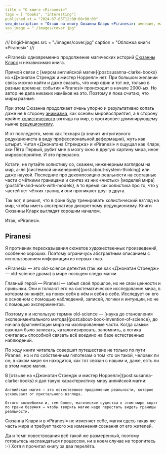 ```yaml
---
title = "О книге «Piranesi»"
tags = [ "books", "interesting"]
published_at = "2024-07-05T12:00:00+00:00"
seo_description = "Отзыв на книгу Сюзанны Кларк «Piranesi»: амнезия, магический мир без магии и научный подход."
seo_image = "./images/cover.jpg"
---
```


/// brigid-images
src = "./images/cover.jpg"
caption = "Обложка книги «Piranesi»"
///

«Piranesi» одновременно продолжение магических историй [Сюзанны Кларк](https://ru.wikipedia.org/wiki/Кларк,_Сюзанна) и независимая книга.

Прямой связи с [миром английской магии]{post:susanna-clarke-books} из «Джонатан Стрендж и мистер Норрелл» нет. При большом желании связь можно найти и даже сказать, что мир один и тот же, только в разные времена: события «Piranesi» происходят в начале 2000-ых. Но автор не дала никаких намёков на это. Поэтому я пока считаю, что миры разные.

При этом Сюзанна продолжает очень упорно и результативно копать даже не в сторону [анимизма](https://ru.wikipedia.org/wiki/Анимизм), как основы мировосприятия, а в сторону ~~крайне~~ [холистического](https://ru.wikipedia.org/wiki/Холизм) взгляда на мир, в противовес доминирующему нынче [редукционизму](https://ru.wikipedia.org/wiki/Редукционизм).

И от последнего, меня как технаря (а значит интуитивного редукциониста в виду профессиональной деформации), жуть как штырит. Читая «Джонатана Стренджа» и «Piranesi» я ощущал как Кларк, аки Пётр Первый, рубит мне в мозгу окно в другую картину мира, иное мировосприятие. И это прекрасно.

Кстати, не путайте холистику со, скажем, инженерным взглядом на мир, а-ля [системной инженерией]{post:about-system-thinking} или даже наукой. Последние про декомпозицию реальности на составные части с чёткими границами и синтез из них «чистых» [моделей мира]{post:life-and-work-with-models}, в то время как холистика про то, что у частей нет чётких границ и они проникают друг в друга.

Так вот, я решил, что в фоне буду тренировать холистический взгляд на мир, чтобы иметь альтернативу дискретному редукционизму. Книги Сюзанны Кларк выглядят хорошим началом.

Итак, «Piranesi».

<!-- more -->

## Piranesi

Я противник пересказывания сюжетов художественных произведений, особенно хороших. Поэтому ограничусь абстрактным описанием с использованием информации из первых глав.

«Piranesi» — это old-science детектив (так же как «Джонатан Стрендж» — old-science драма) в мире носящем следы магии.

Главный герой — Piranesi — забыл своё прошлое, но не свои ценности и привычки. Они и толкают его на систематическое исследование мира, в котором он живёт, на поиск себя в нём и себя в себе. Исследует он его в основном с помощью наблюдений, записей, логики и интуиции, но не с помощью экспериментов.

Поэтому я и использую термин old-science — [наука до становления экспериментального метода]{post:about-book-invention-of-science}, до начала фрагментации мира на изолированные части. Когда самым важным было записать, каталогизировать, запомнить, а логика считалась способной связать всё воедино на базе естественных наблюдений.

По ходу книги читатель совершит путешествие не только по пути Piranesi, но и по собственным гипотезам о том кто он такой, человек ли он, в каком мире он находится, как тот связан с нашим и, даже, есть ли в этом мире магия.

В [отзыве на «Джонатан Стрендж и мистер Норрелл»]{post:susanna-clarke-books} я дал такую характеристику миру анлийской магии:

    Английская магия — это естественное продолжение реальности, которое ускользает от пристального взгляда.

    Оттого волшебники и, тем более, магические существа в этом мире ходят по грани безумия — чтобы творить магию надо перестать видеть границы реальности.

Сюзанна Кларк и в «Piranesi» не изменяет себе, магия сдесь такая же часть мира и требует такого же изменения сознания от его жителей.

Да и темп повествования всё такой же размеренный, поэтому готовьтесь наслаждаться процессом, ни в коем случае не торопитесь :-) Хотя я прочитал книгу за два перелёта.
